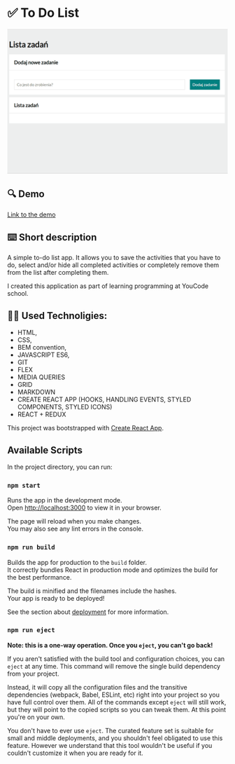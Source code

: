 # ✅ To Do List

![How tu use](public/images/ToDoList.gif)

## 🔍 Demo

[Link to the demo](https://marianna-weychan.github.io/todo-list-react/)

## ⌨️ Short description

A simple to-do list app. It allows you to save the activities that you have to do, select and/or hide all completed activities or completely remove them from the list after completing them.

I created this application as part of learning programming at YouCode school.

## 👩‍💻 Used Technoligies:

- HTML,
- CSS,
- BEM convention,
- JAVASCRIPT ES6,
- GIT
- FLEX
- MEDIA QUERIES
- GRID
- MARKDOWN
- CREATE REACT APP (HOOKS, HANDLING EVENTS, STYLED COMPONENTS, STYLED ICONS)
- REACT + REDUX

This project was bootstrapped with [Create React App](https://github.com/facebook/create-react-app).

## Available Scripts

In the project directory, you can run:

### `npm start`

Runs the app in the development mode.\
Open [http://localhost:3000](http://localhost:3000) to view it in your browser.

The page will reload when you make changes.\
You may also see any lint errors in the console.

### `npm run build`

Builds the app for production to the `build` folder.\
It correctly bundles React in production mode and optimizes the build for the best performance.

The build is minified and the filenames include the hashes.\
Your app is ready to be deployed!

See the section about [deployment](https://facebook.github.io/create-react-app/docs/deployment) for more information.

### `npm run eject`

**Note: this is a one-way operation. Once you `eject`, you can't go back!**

If you aren't satisfied with the build tool and configuration choices, you can `eject` at any time. This command will remove the single build dependency from your project.

Instead, it will copy all the configuration files and the transitive dependencies (webpack, Babel, ESLint, etc) right into your project so you have full control over them. All of the commands except `eject` will still work, but they will point to the copied scripts so you can tweak them. At this point you're on your own.

You don't have to ever use `eject`. The curated feature set is suitable for small and middle deployments, and you shouldn't feel obligated to use this feature. However we understand that this tool wouldn't be useful if you couldn't customize it when you are ready for it.
